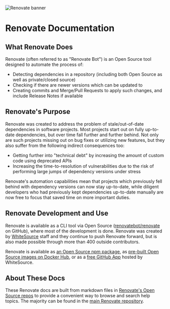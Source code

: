 ![Renovate banner](https://app.renovatebot.com/images/whitesource_renovate_660_220.jpg)

# Renovate Documentation

## What Renovate Does

Renovate (often referred to as "Renovate Bot") is an Open Source tool designed to automate the process of:

- Detecting dependencies in a repository (including both Open Source as well as private/closed source)
- Checking if there are newer versions which can be updated to
- Creating commits and Merge/Pull Requests to apply such changes, and include Release Notes if available

## Renovate's Purpose

Renovate was created to address the problem of stale/out-of-date dependencies in software projects.
Most projects start out on fully up-to-date dependencies, but over time fall further and further behind.
Not only are such projects missing out on bug fixes or utilizing new features, but they also suffer from the following indirect consequences too:

- Getting further into "technical debt" by increasing the amount of custom code using deprecated APIs
- Increasing the time-to-resolution of vulnerabilities due to the risk of performing large jumps of dependency versions under stress

Renovate's automation capabilities mean that projects which previously fell behind with dependency versions can now stay up-to-date, while diligent developers who had previously kept dependencies up-to-date manually are now free to focus that saved time on more important duties.

## Renovate Development and Use

Renovate is available as a CLI tool via Open Source ([renovatebot/renovate](https://github.com/renovatebot/renovate) on GitHub), where most of the development is done.
Renovate was created by [WhiteSource](https://whitesourcesoftware.com) staff and they continue to push Renovate forward, but is also made possible through more than 400 outside contributors.

Renovate is available as [an Open Source npm package](https://npmjs.com/packages/renovate), as [pre-built Open Source images on Docker Hub](https://hub.docker.com/repository/docker/renovate/renovate), or as a [free GitHub App](https://github.com/marketplace/renovate) hosted by WhiteSource.

## About These Docs

These Renovate docs are built from markdown files in [Renovate's Open Source repos](https://github.com/renovatebot/) to provide a convenient way to browse and search help topics.
The majority can be found in the [main Renovate repository](https://github.com/renovatebot/renovate/tree/main/docs/usage).

